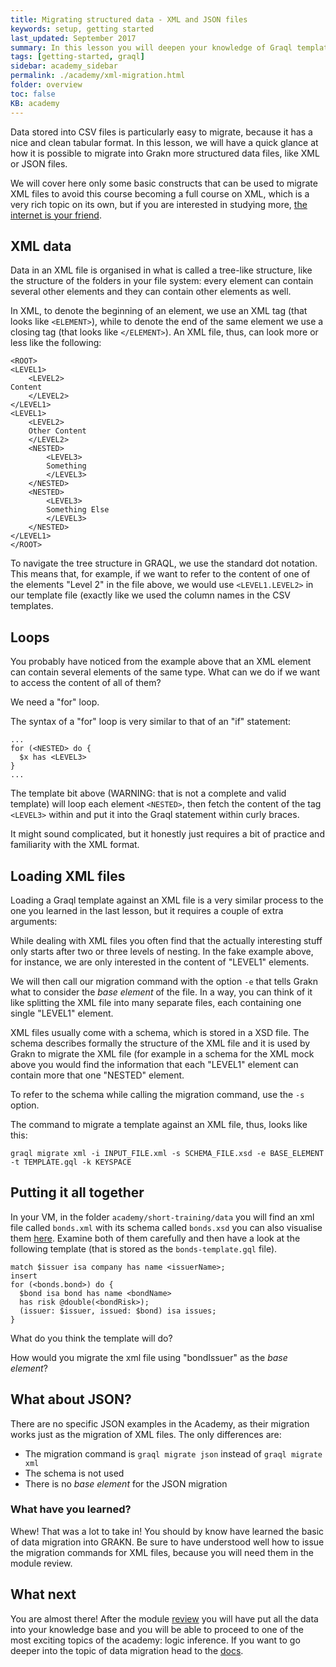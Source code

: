 ```yaml
---
title: Migrating structured data - XML and JSON files
keywords: setup, getting started
last_updated: September 2017
summary: In this lesson you will deepen your knowledge of Graql templating and learn about loading non-tabular data files, like XML and JSON files.
tags: [getting-started, graql]
sidebar: academy_sidebar
permalink: ./academy/xml-migration.html
folder: overview
toc: false
KB: academy
---
```


Data stored into CSV files is particularly easy to migrate, because it has a nice and clean tabular format. In this lesson, we will have a quick glance at how it is possible to migrate into Grakn more structured data files, like XML or JSON files.

We will cover here only some basic constructs that can be used to migrate XML files to avoid this course becoming a full course on XML, which is a very rich topic on its own, but if you are interested in studying more, [the internet is your friend](https://www.w3schools.com/xml/xml_whatis.asp).

## XML data
Data in an XML file is organised in what is called a tree-like structure, like the structure of the folders in your file system: every element can contain several other elements and they can contain other elements as well.

In XML, to denote the beginning of an element, we use an XML tag (that looks like `<ELEMENT>`), while to denote the end of the same element we use a closing tag (that looks like `</ELEMENT>`). An XML file, thus, can look more or less like the following:

```
<ROOT>
<LEVEL1>
    <LEVEL2>
Content
    </LEVEL2>
</LEVEL1>
<LEVEL1>
    <LEVEL2>
    Other Content
    </LEVEL2>
    <NESTED>
        <LEVEL3>
        Something
        </LEVEL3>
    </NESTED>
    <NESTED>
        <LEVEL3>
        Something Else
        </LEVEL3>
    </NESTED>
</LEVEL1>
</ROOT>
```

To navigate the tree structure in GRAQL, we use the standard dot notation. This means that, for example, if we want to refer to the content of one of the elements "Level 2" in the file above, we would use `<LEVEL1.LEVEL2>` in our template file (exactly like we used the column names in the CSV templates.

## Loops
You probably have noticed from the example above that an XML element can contain several elements of the same type. What can we do if we want to access the content of all of them?

We need a "for" loop.

The syntax of a "for" loop is very similar to that of an "if" statement:

```graql-skip-test
...
for (<NESTED> do {
  $x has <LEVEL3>
}
...
```

The template bit above (WARNING: that is not a complete and valid template) will loop each element `<NESTED>`, then fetch the content of the tag `<LEVEL3>` within and put it into the Graql statement within curly braces.

It might sound complicated, but it honestly just requires a bit of practice and familiarity with the XML format.

## Loading XML files
Loading a Graql template against an XML file is a very similar process to the one you learned in the last lesson, but it requires a couple of extra arguments:

While dealing with XML files you often find that the actually interesting stuff only starts after two or three levels of nesting. In the fake example above, for instance, we are only interested in the content of "LEVEL1" elements.

We will then call our migration command with the option `-e` that tells Grakn what to consider the *base element* of the file. In a way, you can think of it like splitting the XML file into many separate files, each containing one single "LEVEL1" element.

XML files usually come with a schema, which is stored in a XSD file. The schema describes formally the structure of the XML file and it is used by Grakn to migrate the XML file (for example in a schema for the XML mock above you would find the information that each "LEVEL1" element can contain more that one "NESTED" element.

To refer to the schema while calling the migration command, use the `-s` option.

The command to migrate a template against an XML file, thus, looks like this:

```
graql migrate xml -i INPUT_FILE.xml -s SCHEMA_FILE.xsd -e BASE_ELEMENT -t TEMPLATE.gql -k KEYSPACE
```

## Putting it all together
In your VM, in the folder `academy/short-training/data` you will find an xml file called `bonds.xml` with its schema called `bonds.xsd` you can also visualise them [here](https://github.com/graknlabs/academy/tree/master/short-training/data). Examine both of them carefully and then have a look at the following template (that is stored as the `bonds-template.gql` file).

```graql-template
match $issuer isa company has name <issuerName>;
insert
for (<bonds.bond>) do {
  $bond isa bond has name <bondName>
  has risk @double(<bondRisk>);
  (issuer: $issuer, issued: $bond) isa issues;
}
```

What do you think the template will do?

How would you migrate the xml file using "bondIssuer" as the _base element_?


## What about JSON?

There are no specific JSON examples in the Academy, as their migration works just as the migration of XML files. The only differences are:

  * The migration command is `graql migrate json` instead of `graql migrate xml`
  * The schema is not used
  * There is no _base element_ for the JSON migration

### What have you learned?
Whew! That was a lot to take in! You should by know have learned the basic of data migration into GRAKN. Be sure to have understood well how to issue the migration commands for XML files, because you will need them in the module review.

## What next
You are almost there! After the module [review](./migration-review.html) you will have put all the data into your knowledge base and you will be able to proceed to one of the most exciting topics of the academy: logic inference.
If you want to go deeper into the topic of data migration head to the [docs](../index.html).
